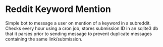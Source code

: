 # Reddit Keyword Mention

Simple bot to message a user on mention of a keyword in a subreddit. Checks every hour using a cron job, stores submission ID in an sqlite3 db that it parses prior to sending message to prevent duplicate messages containing the same link/submission.

